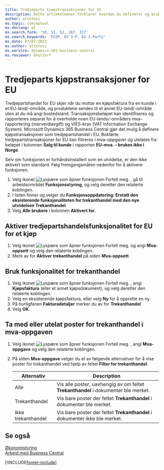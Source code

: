 ```yaml
---
title: Tredjeparts kjøpstransaksjoner for EU
description: Dette artikkelemnet forklarer hvordan du definerer og bruker tredjeparts kjøpstransaksjoner for EU.
author: altotovi
ms.topic: conceptual
ms.devlang: al
ms.search.form: '50, 51, 52, 187, 317'
ms.search.keywords: 'EU3P, EU 3-P, EU 3-Party'
ms.date: 07/07/2023
ms.author: altotovi
ms.service: dynamics-365-business-central
ms.reviewer: bholtorf
---
```


# <a name="eu-third-party-purchase-transactions"></a>Tredjeparts kjøpstransaksjoner for EU

Tredjepartshandel for EU skjer når du mottar en kjøpsfaktura fra en kunde i et EU-land/-område, og produktene sendes til et annet EU-land/-område uten at du må angi bostedsland. Transaksjonsbeløpet kan identifiseres og rapporteres separat for å overholde noen EU-lands/-områders mva-rapportering (merverdiavgift) og VIES-krav (VAT Information Exchange System). Microsoft Dynamics 365 Business Central gjør det mulig å definere kjøpstransaksjoner som tredjepartshandel i EU. Bokførte tredjepartstransaksjoner for EU kan filtreres i mva-oppgaver og utelates fra beløpet i kolonnen **Salg til kunde** i rapporten **EU-mva. – brukes ikke i Norge**.

Selv om funksjonen er forhåndsinstallert som en utvidelse, er den ikke aktivert som standard. Følg fremgangsmåten nedenfor for å aktivere funksjonen.

1. Velg ikonet ![Lyspære som åpner funksjonen Fortell meg.](media/ui-search/search_small.png "Fortell hva du vil gjøre") , gå til arbeidsområdet **Funksjonsstyring**, og velg deretter den relaterte koblingen.
2. I listen finner og velger du **Funksjonsoppdatering: Erstatt den eksisterende funksjonaliteten for trekanthandel med den nye utvidelsen Trekanthandel**.
3. Velg **Alle brukere** i kolonnen **Aktivert for**.

## <a name="enable-eu-third-party-trade-functionality-for-a-purchase"></a>Aktiver tredjepartshandelsfunksjonalitet for EU for et kjøp

1. Velg ikonet ![Lyspære som åpner funksjonen Fortell meg.](media/ui-search/search_small.png "Fortell hva du vil gjøre") og angi **Mva-oppsett** og velg den relaterte koblingen.
2. Merk av for **Aktiver trekanthandel** på siden **Mva-oppsett**.

## <a name="use-eu-third-party-trade-functionality"></a>Bruk funksjonalitet for trekanthandel

1. Velg ikonet ![Lyspære som åpner funksjonen Fortell meg.](media/ui-search/search_small.png "Fortell hva du vil gjøre") , angi **Kjøpsfaktura** (eller et annet kjøpsdokument), og velg deretter den relaterte koblingen.
2. Velg en eksisterende kjøpsfaktura, eller velg **Ny** for å opprette en ny.
3. På hurtigfanen **Fakturadetaljer** merker du av for **Trekanthandel**.
4. Velg **OK**.

## <a name="include-or-exclude-eu-third-party-trade-records-on-the-vat-statement"></a>Ta med eller utelat poster for trekanthandel i mva-oppgaven

1. Velg ikonet ![Lyspære som åpner funksjonen Fortell meg.](media/ui-search/search_small.png "Fortell hva du vil gjøre") , angi **Mva-oppgave** og velg den relaterte koblingen.
2. På siden **Mva-oppgave** velger du et av følgende alternativer for å vise poster for trekanthandel ved hjelp av feltet **Filter for trekanthandel**.

    | Alternativ | Description |
    |--------|-------------|
    | Alle | Vis alle poster, uavhengig av om feltet **Trekanthandel** i dokumenter ble merket. |
    | Trekanthandel | Vis bare poster der feltet **Trekanthandel** i dokumenter ble merket. |
    | Ikke trekanthandel | Vis bare poster der feltet **Trekanthandel** i dokumenter ikke ble merket. |


## <a name="see-also"></a>Se også
[Økonomistyring](finance.md)  
[Arbeid med Business Central](ui-work-product.md)

[!INCLUDE[footer-include](includes/footer-banner.md)]
